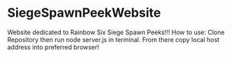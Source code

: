 # SiegeSpawnPeekWebsite
Website dedicated to Rainbow Six Siege Spawn Peeks!!!
How to use: Clone Repository then run node server.js in terminal. From there copy local host address into preferred browser!
